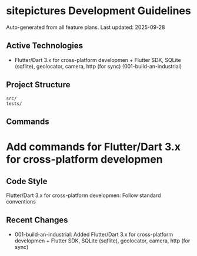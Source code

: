 # sitepictures Development Guidelines

Auto-generated from all feature plans. Last updated: 2025-09-28

## Active Technologies
- Flutter/Dart 3.x for cross-platform developmen + Flutter SDK, SQLite (sqflite), geolocator, camera, http (for sync) (001-build-an-industrial)

## Project Structure
```
src/
tests/
```

## Commands
# Add commands for Flutter/Dart 3.x for cross-platform developmen

## Code Style
Flutter/Dart 3.x for cross-platform developmen: Follow standard conventions

## Recent Changes
- 001-build-an-industrial: Added Flutter/Dart 3.x for cross-platform developmen + Flutter SDK, SQLite (sqflite), geolocator, camera, http (for sync)

<!-- MANUAL ADDITIONS START -->
<!-- MANUAL ADDITIONS END -->